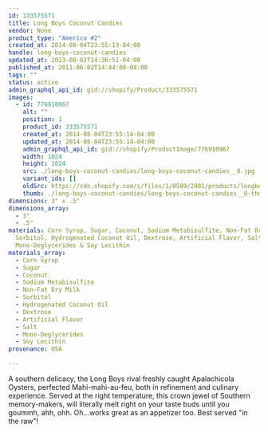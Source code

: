 ```yaml
---
id: 333575571
title: Long Boys Coconut Candies
vendor: None
product_type: "America #2"
created_at: 2014-08-04T23:55:13-04:00
handle: long-boys-coconut-candies
updated_at: 2023-08-02T14:36:51-04:00
published_at: 2011-06-02T14:44:00-04:00
tags: ""
status: active
admin_graphql_api_id: gid://shopify/Product/333575571
images:
  - id: 776910967
    alt: ""
    position: 1
    product_id: 333575571
    created_at: 2014-08-04T23:55:14-04:00
    updated_at: 2014-08-04T23:55:14-04:00
    admin_graphql_api_id: gid://shopify/ProductImage/776910967
    width: 1024
    height: 1024
    src: ./long-boys-coconut-candies/long-boys-coconut-candies__0.jpg
    variant_ids: []
    oldSrc: https://cdn.shopify.com/s/files/1/0589/2901/products/longboys.jpeg?v=1407210914
    thumb: ./long-boys-coconut-candies/long-boys-coconut-candies__0-thumb.jpg
dimensions: 3" x .5"
dimensions_array:
  - 3"
  - .5"
materials: Corn Syrup, Sugar, Coconut, Sodium Metabisulfite, Non-Fat Dry Milk,
  Sorbitol, Hydrogenated Coconut Oil, Dextrose, Artificial Flavor, Salt,
  Mono-Deglycerides & Soy Lecithin
materials_array:
  - Corn Syrup
  - Sugar
  - Coconut
  - Sodium Metabisulfite
  - Non-Fat Dry Milk
  - Sorbitol
  - Hydrogenated Coconut Oil
  - Dextrose
  - Artificial Flavor
  - Salt
  - Mono-Deglycerides
  - Soy Lecithin
provenance: USA

---
```


A southern delicacy, the Long Boys rival freshly caught Apalachicola Oysters, perfected Mahi-mahi-au-feu, both in refinement and culinary experience. Served at the right temperature, this crown jewel of Southern memory-makers, will literally melt right on your taste buds until you goummh, ahh, ohh. Oh...works great as an appetizer too. Best served "in the raw"!